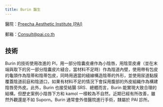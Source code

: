 ```yaml
---
title: Burin 醫生
---
```


醫院：[Preecha Aesthetic Institute (PAI)](https://pai.co.th/)

郵箱：<Consult@pai.co.th>

## 技術

Burin 的技術使用改進的 PI，用一部分陰囊皮膚作為小陰唇，用陰莖皮膚（並在末端與取下的另一部分陰囊皮片縫合，當材料不足時）作為陰道內壁，使用帶有包皮的龜頭作為陰蒂和陰蒂包皮，同時用適當的縫線構造陰蒂的外形，並使用尿道黏膜覆蓋陰道前庭和陰道口，如果有材料不足的情況下會採用腹部的外皮組織作為構建陰唇旁外皮。此外，Burin 也接受結腸 SRS．總體而言，Burin 能實現大致合理的結構，但歷史案例小陰唇下方和 kamol 一樣較為不自然，近期已經有所改善，雖然外觀還是不如 Suporn。Burin 通常會外借醫院進行手術，隸屬於 PAI 診所。
